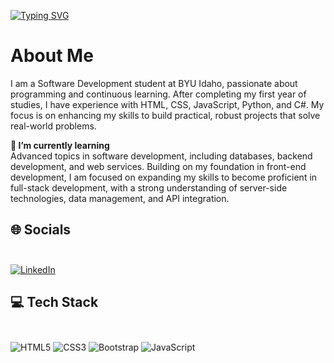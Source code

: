 [![Typing SVG](https://readme-typing-svg.herokuapp.com?color=ffd700&size=35&center=true&vCenter=true&width=1000&lines=Welcome+to+my+GitHub+profile!;My+name+is+Ezequiel+Gimenez;I'm+a+Software+Development+Student)](https://git.io/typing-svg)

# **About Me**
I am a Software Development student at BYU Idaho, passionate about programming and continuous learning. After completing my first year of studies, I have experience with HTML, CSS, JavaScript, Python, and C#. My focus is on enhancing my skills to build practical, robust projects that solve real-world problems.<br>

**🌱 I’m currently learning**<br>
Advanced topics in software development, including databases, backend development, and web services. Building on my foundation in front-end development, I am focused on expanding my skills to become proficient in full-stack development, with a strong understanding of server-side technologies, data management, and API integration.<br>

## **🌐 Socials**<br><br>
[![LinkedIn](https://img.shields.io/badge/LinkedIn-%230077B5.svg?logo=linkedin&logoColor=white)](https://www.linkedin.com/in/ezegimenez/) <br>

## **💻 Tech Stack**<br><br>
![HTML5](https://img.shields.io/badge/html5-%23E34F26.svg?style=for-the-badge&logo=html5&logoColor=white) ![CSS3](https://img.shields.io/badge/css3-%231572B6.svg?style=for-the-badge&logo=css3&logoColor=white) ![Bootstrap](https://img.shields.io/badge/bootstrap-%23563D7C.svg?style=for-the-badge&logo=bootstrap&logoColor=white) ![JavaScript](https://img.shields.io/badge/javascript-%23323330.svg?style=for-the-badge&logo=javascript&logoColor=%23F7DF1E)<br>  



